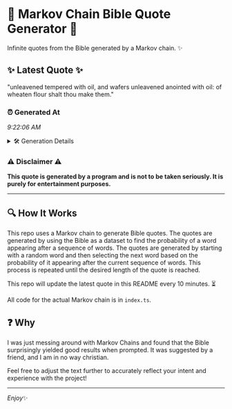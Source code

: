 # 📖 Markov Chain Bible Quote Generator 📖

Infinite quotes from the Bible generated by a Markov chain. ✨

## ✨ Latest Quote ✨
"unleavened tempered with oil, and wafers unleavened anointed with oil: of wheaten flour shalt thou make them."

### ⏰ Generated At
*9:22:06 AM*

<details>
    <summary>🛠️ Generation Details</summary>
    <p>
        <strong>🌱 Seed:</strong> unleavened<br>
        <strong>🔄 Iterations:</strong> 16<br>
        <strong>📜 Context History:</strong><br>[ unleavened ]: tempered<br>[ unleavened, tempered ]: with<br>[ unleavened, tempered, with ]: oil,<br>[ unleavened, tempered, with, oil, ]: and<br>[ unleavened, tempered, with, oil,, and ]: wafers<br>[ unleavened, tempered, with, oil,, and, wafers ]: unleavened<br>[ tempered, with, oil,, and, wafers, unleavened ]: anointed<br>[ with, oil,, and, wafers, unleavened, anointed ]: with<br>[ oil,, and, wafers, unleavened, anointed, with ]: oil:<br>[ and, wafers, unleavened, anointed, with, oil: ]: of<br>[ wafers, unleavened, anointed, with, oil:, of ]: wheaten<br>[ unleavened, anointed, with, oil:, of, wheaten ]: flour<br>[ anointed, with, oil:, of, wheaten, flour ]: shalt<br>[ with, oil:, of, wheaten, flour, shalt ]: thou<br>[ oil:, of, wheaten, flour, shalt, thou ]: make<br>[ of, wheaten, flour, shalt, thou, make ]: them.<br>
    </p>
</details>

### ⚠️ Disclaimer ⚠️
**This quote is generated by a program and is not to be taken seriously. It is purely for entertainment purposes.**

---

## 🔍 How It Works

This repo uses a Markov chain to generate Bible quotes. The quotes are generated by using the Bible as a dataset to find the probability of a word appearing after a sequence of words. The quotes are generated by starting with a random word and then selecting the next word based on the probability of it appearing after the current sequence of words. This process is repeated until the desired length of the quote is reached.

This repo will update the latest quote in this README every 10 minutes. ⏳

All code for the actual Markov chain is in `index.ts`.

## ❓ Why

I was just messing around with Markov Chains and found that the Bible surprisingly yielded good results when prompted. 
It was suggested by a friend, and I am in no way christian.

Feel free to adjust the text further to accurately reflect your intent and experience with the project!

---

*Enjoy*✨
